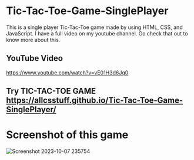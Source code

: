 # Tic-Tac-Toe-Game-SinglePlayer
This is a single player Tic-Tac-Toe game made by using HTML, CSS, and JavaScript. I have a full video on my youtube channel. Go check that out to know more about this. 
## YouTube Video 
https://www.youtube.com/watch?v=vE01H3d6Jq0
## Try TIC-TAC-TOE GAME  https://allcsstuff.github.io/Tic-Tac-Toe-Game-SinglePlayer/
# Screenshot of this game
![Screenshot 2023-10-07 235754](https://github.com/allcsstuff/Tic-Tac-Toe-Game-SinglePlayer/assets/127939979/5c40569e-7628-4b97-81c3-cb002a1a236c)
